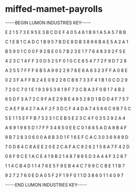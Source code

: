 # miffed-mamet-payrolls

-----BEGIN LUMON INDUSTRIES KEY-----

E 2 1 5 7 3 E 9 5 E 3 B C D E F 4 0 5 4 6 1 B 9 1 A 5 A 5 7 B B

C 1 E B 1 C A D C 1 B 9 5 7 B D E 8 D B 3 8 9 6 B A E 5 A 2 A 1

B 5 9 0 1 C 0 0 F 9 2 B E 0 5 7 B 2 3 E 1 7 7 6 4 8 3 9 2 F 5 E

4 2 3 C 1 4 F F 3 0 D 5 2 5 F 0 1 0 C E 6 5 4 7 7 2 F 9 D 7 2 8

A 2 5 5 7 F F F 6 B 5 A 9 9 2 2 9 7 8 E 6 A 6 3 2 3 F F A 0 8 E

0 2 3 F A F F B 2 4 E 0 9 2 2 6 C B 6 7 3 3 F 4 1 B 1 0 C D 2 9

7 2 0 C 7 0 1 E 1 9 3 9 5 3 6 1 9 F 7 3 C B A 3 F 0 B 1 7 4 B 2

6 5 D F 3 A 7 2 C 9 F A E 2 9 B E 4 9 5 2 8 D 1 B D D 4 F 7 5 7

C A E F B 4 2 7 A A F 2 F 3 D C F 4 4 D A 7 4 5 6 6 C 9 B 7 5 C

5 E 1 1 5 E F F B 7 3 2 3 1 C E B 5 E 2 3 C 4 F 0 3 5 2 9 2 A 4

A 6 9 1 9 6 5 D 1 7 F F 3 4 6 5 0 E E C 0 1 8 8 5 A D A 8 B 4 F

9 B 7 2 8 3 0 6 0 0 A 8 B 3 D 1 F 1 6 E F C A C 3 0 3 6 9 8 9 D

7 0 D 8 4 C 8 A E E 2 0 E 2 C A F A C 9 2 6 2 1 5 8 A 7 F 4 2 D

0 6 F 9 C E 1 A C E 4 1 9 B 2 1 4 8 7 8 6 5 D 3 A 4 4 F 3 2 8 7

1 1 4 C B 4 D 1 1 4 7 6 E 5 F 9 E B 4 4 C 7 9 9 C C B E 1 1 B 7

9 2 7 2 7 6 0 E D A 0 5 F 2 F 1 9 F 0 1 1 D 3 8 6 0 1 1 4 0 9 7

-----END LUMON INDUSTRIES KEY-----
